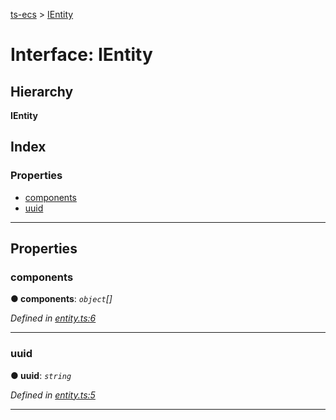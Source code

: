 [ts-ecs](../README.md) > [IEntity](../interfaces/ientity.md)

# Interface: IEntity

## Hierarchy

**IEntity**

## Index

### Properties

* [components](ientity.md#components)
* [uuid](ientity.md#uuid)

---

## Properties

<a id="components"></a>

###  components

**● components**: *`object`[]*

*Defined in [entity.ts:6](https://github.com/envis10n/ts-ecs/blob/37998b6/src/entity.ts#L6)*

___
<a id="uuid"></a>

###  uuid

**● uuid**: *`string`*

*Defined in [entity.ts:5](https://github.com/envis10n/ts-ecs/blob/37998b6/src/entity.ts#L5)*

___

